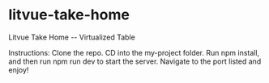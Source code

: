 # litvue-take-home
Litvue Take Home -- Virtualized Table

Instructions:
Clone the repo. CD into the my-project folder. Run npm install, and then run npm run dev to start the server. Navigate to the port listed and enjoy!
